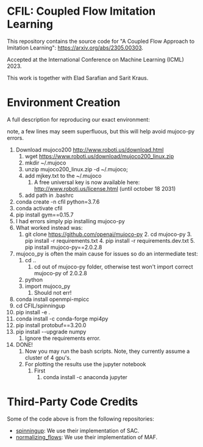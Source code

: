 # CFIL: Coupled Flow Imitation Learning
This repository contains the source code for "A Coupled Flow Approach to Imitation Learning": https://arxiv.org/abs/2305.00303.

Accepted at the International Conference on Machine Learning (ICML) 2023.

This work is together with Elad Sarafian and Sarit Kraus.

# Environment Creation
A full description for reproducing our exact environment:

note, a few lines may seem superfluous, but this will help avoid mujoco-py errors.
1. Download mujoco200 http://www.roboti.us/download.html
    1. wget https://www.roboti.us/download/mujoco200_linux.zip 
    2. mkdir ~/.mujoco
    3. unzip mujoco200_linux.zip -d ~/.mujoco;
	2. add mjkey.txt to the ~/.mujoco
		1. A free universal key is now available here: http://www.roboti.us/license.html (until october 18 2031)
	3. add path in .bashrc 
2. conda create -n cfil python=3.7.6
3. conda activate cfil
4. pip install gym==0.15.7
5. I had errors simply pip installing mujoco-py
6. What worked instead was:
	1. git clone https://github.com/openai/mujoco-py
		2. cd mujoco-py
		3. pip install -r requirements.txt
		4. pip install -r requirements.dev.txt
		5. pip install mujoco-py==2.0.2.8
7. mujoco_py is often the main cause for issues so do an intermediate test:
	1. cd ..
		1. cd out of mujoco-py folder, otherwise test won't import correct mujoco-py of 2.0.2.8
    2. python 
    3. import mujoco_py
        1. Should not err!
8. conda install openmpi-mpicc
9. cd CFIL/spinningup
10. pip install -e .
11. conda install -c conda-forge mpi4py
12. pip install protobuf==3.20.0
13. pip install --upgrade numpy
	1. Ignore the requirements error.
14. DONE!
	1. Now you may run the bash scripts. Note, they currently assume a cluster of 4 gpu's.
	2. For plotting the results use the jupyter notebook
		1. First
			1. conda install -c anaconda jupyter

# Third-Party Code Credits

Some of the code above is from the following repositories:

- [spinningup](https://github.com/openai/spinningup): We use their implementation of SAC.
- [normalizing_flows](https://github.com/kamenbliznashki/normalizing_flows):  We use their implementation of MAF.
